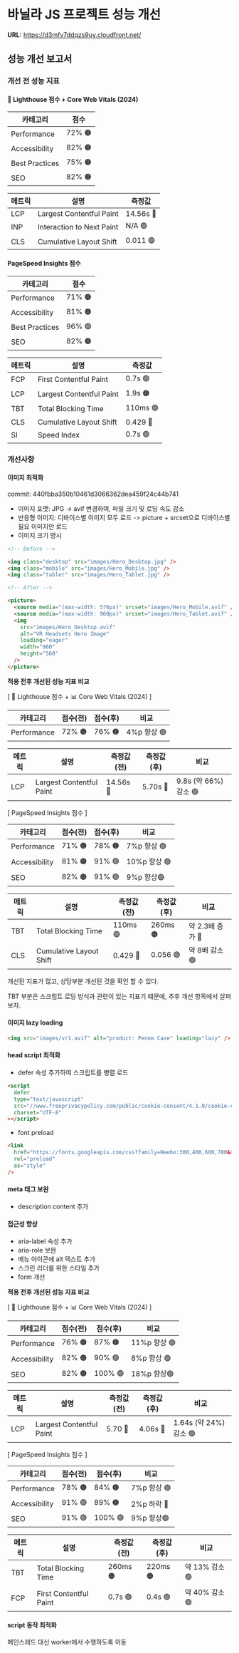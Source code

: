 # 바닐라 JS 프로젝트 성능 개선

**URL:** https://d3mfv7ddqzs9uy.cloudfront.net/

## 성능 개선 보고서

### 개선 전 성능 지표

#### 🎯 Lighthouse 점수 + Core Web Vitals (2024)

| 카테고리       | 점수   |
| -------------- | ------ |
| Performance    | 72% 🟠 |
| Accessibility  | 82% 🟠 |
| Best Practices | 75% 🟠 |
| SEO            | 82% 🟠 |

| 메트릭 | 설명                      | 측정값    |
| ------ | ------------------------- | --------- |
| LCP    | Largest Contentful Paint  | 14.56s 🔴 |
| INP    | Interaction to Next Paint | N/A 🟢    |
| CLS    | Cumulative Layout Shift   | 0.011 🟢  |

#### PageSpeed Insights 점수

| 카테고리       | 점수   |
| -------------- | ------ |
| Performance    | 71% 🟠 |
| Accessibility  | 81% 🟠 |
| Best Practices | 96% 🟢 |
| SEO            | 82% 🟠 |

| 메트릭 | 설명                     | 측정값   |
| ------ | ------------------------ | -------- |
| FCP    | First Contentful Paint   | 0.7s 🟢  |
| LCP    | Largest Contentful Paint | 1.9s 🟠  |
| TBT    | Total Blocking Time      | 110ms 🟢 |
| CLS    | Cumulative Layout Shift  | 0.429 🔴 |
| SI     | Speed Index              | 0.7s 🟢  |

### 개선사항

#### 이미지 최적화

commit: 440fbba350b10461d3066362dea459f24c44b741

- 이미지 포맷: JPG -> avif 변경하여, 파일 크기 및 로딩 속도 감소
- 반응형 이미지: 디바이스별 이미지 모두 로드 -> picture + srcset으로 디바이스별 필요 이미지만 로드
- 이미지 크기 명시

```html
<!-- Before -->

<img class="desktop" src="images/Hero_Desktop.jpg" />
<img class="mobile" src="images/Hero_Mobile.jpg" />
<img class="tablet" src="images/Hero_Tablet.jpg" />

<!-- After -->

<picture>
  <source media="(max-width: 576px)" srcset="images/Hero_Mobile.avif" />
  <source media="(max-width: 960px)" srcset="images/Hero_Tablet.avif" />
  <img
    src="images/Hero_Desktop.avif"
    alt="VR Headsets Hero Image"
    loading="eager"
    width="960"
    height="560"
  />
</picture>
```

**적용 전후 개선된 성능 지표 비교**

[ 🎯 Lighthouse 점수 + 📊 Core Web Vitals (2024) ]

| 카테고리    | 점수(전) | 점수(후) | 비교        |
| ----------- | -------- | -------- | ----------- |
| Performance | 72% 🟠   | 76% 🟠   | 4%p 향상 🟢 |

| 메트릭 | 설명                     | 측정값(전) | 측정값(후) | 비교                  |
| ------ | ------------------------ | ---------- | ---------- | --------------------- |
| LCP    | Largest Contentful Paint | 14.56s 🔴  | 5.70s 🔴   | 9.8s (약 66%) 감소 🟢 |

[ PageSpeed Insights 점수 ]

| 카테고리      | 점수(전) | 점수(후) | 비교         |
| ------------- | -------- | -------- | ------------ |
| Performance   | 71% 🟠   | 78% 🟠   | 7%p 향상 🟢  |
| Accessibility | 81% 🟠   | 91% 🟢   | 10%p 향상 🟢 |
| SEO           | 82% 🟠   | 91% 🟢   | 9%p 향상🟢   |

| 메트릭 | 설명                    | 측정값(전) | 측정값(후) | 비교             |
| ------ | ----------------------- | ---------- | ---------- | ---------------- |
| TBT    | Total Blocking Time     | 110ms 🟢   | 260ms 🟠   | 약 2.3배 증가 🔴 |
| CLS    | Cumulative Layout Shift | 0.429 🔴   | 0.056 🟢   | 약 8배 감소 🟢   |

개선된 지표가 많고, 상당부분 개선된 것을 확인 할 수 있다.

TBT 부분은 스크립트 로딩 방식과 관련이 있는 지표기 떄문에, 추후 개선 항목에서 살펴보자.

#### 이미지 lazy loading

```html
<img src="images/vr1.avif" alt="product: Penom Case" loading="lazy" />
```

#### head script 최적화

- defer 속성 추가하여 스크립트를 병렬 로드

```html
<script
  defer
  type="text/javascript"
  src="//www.freeprivacypolicy.com/public/cookie-consent/4.1.0/cookie-consent.js"
  charset="UTF-8"
></script>
```

- font preload

```html
<link
  href="https://fonts.googleapis.com/css?family=Heebo:300,400,600,700&display=swap"
  rel="preload"
  as="style"
/>
```

#### meta 태그 보완

- description content 추가

#### 접근성 향상

- aria-label 속성 추가
- aria-role 보완
- 메뉴 아이콘에 alt 텍스트 추가
- 스크린 리더를 위한 스타일 추가
- form 개선

**적용 전후 개선된 성능 지표 비교**

[ 🎯 Lighthouse 점수 + 📊 Core Web Vitals (2024) ]

| 카테고리      | 점수(전) | 점수(후) | 비교         |
| ------------- | -------- | -------- | ------------ |
| Performance   | 76% 🟠   | 87% 🟠   | 11%p 향상 🟢 |
| Accessibility | 82% 🟠   | 90% 🟢   | 8%p 향상 🟢  |
| SEO           | 82% 🟠   | 100% 🟢  | 18%p 향상🟢  |

| 메트릭 | 설명                     | 측정값(전) | 측정값(후) | 비교                   |
| ------ | ------------------------ | ---------- | ---------- | ---------------------- |
| LCP    | Largest Contentful Paint | 5.70 🔴    | 4.06s 🔴   | 1.64s (약 24%) 감소 🟢 |

[ PageSpeed Insights 점수 ]

| 카테고리      | 점수(전) | 점수(후) | 비교        |
| ------------- | -------- | -------- | ----------- |
| Performance   | 78% 🟠   | 84% 🟠   | 7%p 향상 🟢 |
| Accessibility | 91% 🟢   | 89% 🟠   | 2%p 하락 🔴 |
| SEO           | 91% 🟢   | 100% 🟢  | 9%p 향상🟢  |

| 메트릭 | 설명                   | 측정값(전) | 측정값(후) | 비교           |
| ------ | ---------------------- | ---------- | ---------- | -------------- |
| TBT    | Total Blocking Time    | 260ms 🟠   | 220ms 🟠   | 약 13% 감소 🟢 |
| FCP    | First Contentful Paint | 0.7s 🟢    | 0.4s 🟢    | 약 40% 감소 🟢 |

#### script 동작 최적화

메인스레드 대신 worker에서 수행하도록 이동
